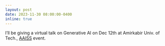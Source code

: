 ```yaml
---
layout: post
date: 2023-11-30 08:00:00-0400
inline: true
---
```


I’ll be giving a virtual talk on Generative AI on Dec 12th at Amirkabir Univ. of Tech., [AAISS](https://aaiss.ir) event.